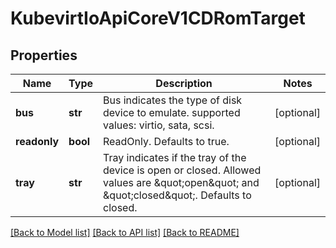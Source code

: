 # KubevirtIoApiCoreV1CDRomTarget

## Properties
Name | Type | Description | Notes
------------ | ------------- | ------------- | -------------
**bus** | **str** | Bus indicates the type of disk device to emulate. supported values: virtio, sata, scsi. | [optional] 
**readonly** | **bool** | ReadOnly. Defaults to true. | [optional] 
**tray** | **str** | Tray indicates if the tray of the device is open or closed. Allowed values are \&quot;open\&quot; and \&quot;closed\&quot;. Defaults to closed. | [optional] 

[[Back to Model list]](../README.md#documentation-for-models) [[Back to API list]](../README.md#documentation-for-api-endpoints) [[Back to README]](../README.md)


